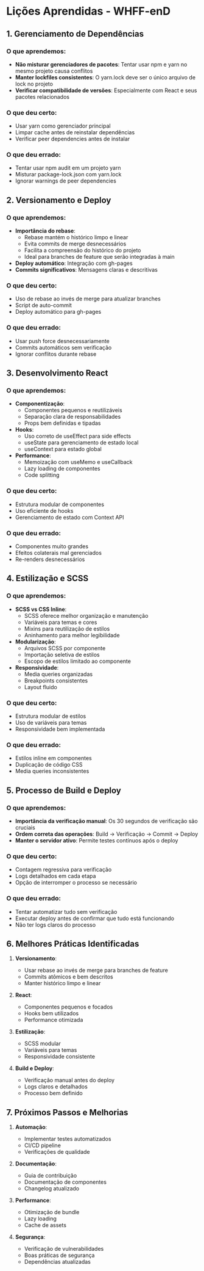 # Lições Aprendidas - WHFF-enD

## 1. Gerenciamento de Dependências

### O que aprendemos:
- **Não misturar gerenciadores de pacotes**: Tentar usar npm e yarn no mesmo projeto causa conflitos
- **Manter lockfiles consistentes**: O yarn.lock deve ser o único arquivo de lock no projeto
- **Verificar compatibilidade de versões**: Especialmente com React e seus pacotes relacionados

### O que deu certo:
- Usar yarn como gerenciador principal
- Limpar cache antes de reinstalar dependências
- Verificar peer dependencies antes de instalar

### O que deu errado:
- Tentar usar npm audit em um projeto yarn
- Misturar package-lock.json com yarn.lock
- Ignorar warnings de peer dependencies

## 2. Versionamento e Deploy

### O que aprendemos:
- **Importância do rebase**: 
  - Rebase mantém o histórico limpo e linear
  - Evita commits de merge desnecessários
  - Facilita a compreensão do histórico do projeto
  - Ideal para branches de feature que serão integradas à main
- **Deploy automático**: Integração com gh-pages
- **Commits significativos**: Mensagens claras e descritivas

### O que deu certo:
- Uso de rebase ao invés de merge para atualizar branches
- Script de auto-commit
- Deploy automático para gh-pages

### O que deu errado:
- Usar push force desnecessariamente
- Commits automáticos sem verificação
- Ignorar conflitos durante rebase

## 3. Desenvolvimento React

### O que aprendemos:
- **Componentização**:
  - Componentes pequenos e reutilizáveis
  - Separação clara de responsabilidades
  - Props bem definidas e tipadas
- **Hooks**:
  - Uso correto de useEffect para side effects
  - useState para gerenciamento de estado local
  - useContext para estado global
- **Performance**:
  - Memoização com useMemo e useCallback
  - Lazy loading de componentes
  - Code splitting

### O que deu certo:
- Estrutura modular de componentes
- Uso eficiente de hooks
- Gerenciamento de estado com Context API

### O que deu errado:
- Componentes muito grandes
- Efeitos colaterais mal gerenciados
- Re-renders desnecessários

## 4. Estilização e SCSS

### O que aprendemos:
- **SCSS vs CSS Inline**:
  - SCSS oferece melhor organização e manutenção
  - Variáveis para temas e cores
  - Mixins para reutilização de estilos
  - Aninhamento para melhor legibilidade
- **Modularização**:
  - Arquivos SCSS por componente
  - Importação seletiva de estilos
  - Escopo de estilos limitado ao componente
- **Responsividade**:
  - Media queries organizadas
  - Breakpoints consistentes
  - Layout fluido

### O que deu certo:
- Estrutura modular de estilos
- Uso de variáveis para temas
- Responsividade bem implementada

### O que deu errado:
- Estilos inline em componentes
- Duplicação de código CSS
- Media queries inconsistentes

## 5. Processo de Build e Deploy

### O que aprendemos:
- **Importância da verificação manual**: Os 30 segundos de verificação são cruciais
- **Ordem correta das operações**: Build → Verificação → Commit → Deploy
- **Manter o servidor ativo**: Permite testes contínuos após o deploy

### O que deu certo:
- Contagem regressiva para verificação
- Logs detalhados em cada etapa
- Opção de interromper o processo se necessário

### O que deu errado:
- Tentar automatizar tudo sem verificação
- Executar deploy antes de confirmar que tudo está funcionando
- Não ter logs claros do processo

## 6. Melhores Práticas Identificadas

1. **Versionamento**:
   - Usar rebase ao invés de merge para branches de feature
   - Commits atômicos e bem descritos
   - Manter histórico limpo e linear

2. **React**:
   - Componentes pequenos e focados
   - Hooks bem utilizados
   - Performance otimizada

3. **Estilização**:
   - SCSS modular
   - Variáveis para temas
   - Responsividade consistente

4. **Build e Deploy**:
   - Verificação manual antes do deploy
   - Logs claros e detalhados
   - Processo bem definido

## 7. Próximos Passos e Melhorias

1. **Automação**:
   - Implementar testes automatizados
   - CI/CD pipeline
   - Verificações de qualidade

2. **Documentação**:
   - Guia de contribuição
   - Documentação de componentes
   - Changelog atualizado

3. **Performance**:
   - Otimização de bundle
   - Lazy loading
   - Cache de assets

4. **Segurança**:
   - Verificação de vulnerabilidades
   - Boas práticas de segurança
   - Dependências atualizadas 